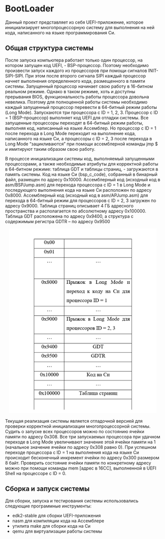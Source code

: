 # BootLoader

Данный проект представляет из себя UEFI-приложение, которое инициализирует многопроцессорную систему для выполнения на ней кода, написанного на языке программирования Си.

## Общая структура системы

После запуска компьютера работает только один процессор, на котором запущен код UEFI, - BSP-процессор. Поэтому необходимо произвести запуск каждого из процессоров при помощи сигналов INIT-SIPI-SIPI. При этом после второго сигнала SIPI каждый процессор начнет выполнения определенного кода, размещенного в памяти системы.
Запущенный процессор начинает свою работу в 16-битном реальном режиме. Однако в таком режиме, хоть и доступны прерывания BIOS, функциональность работы процессора довольна невелика. Поэтому для полноценной работы системы необходимо каждый запущенный процессор перевести в 64-битный режим работы (Long Mode). 
Запускаются три процессора с ID = 1, 2, 3. Процессор с ID = 1 (BSP-процессор) выполняет код UEFI для отладки системы. Все запущенные процессоры переходят в 64-битный режим работы, выполняя код, написанный на языке Ассемблер. Но процессор с ID = 1 после перехода в Long Mode переходит на выполнение кода, написанного на языке Си, а процессоры с ID = 2, 3 после перехода в Long Mode “зацикливаются” при помощи ассемблерной команды jmp $ и имитируют таким образом свою работу.

В процессе инициализации системы код, выполняемый запущенными процессорами, а также необходимые атрибуты для корректной работы в 64-битном режиме: таблица GDT и таблицы страниц, - загружаются в память системы.
Код на языке Си (bsp_c_code), собранный в бинарный файл, размещен по адресу 0x10000. Ассемблерный код (исходный код в asm/BSPJump.asm) для перехода процессора с ID = 1 в Long Mode и последующего выполнения кода на языке Си расположен по адресу 0x8000. Ассемблерный код (исходный код в asm/APJump.asm) для перехода в 64-битный режим для процессоров с ID = 2, 3 загружен по адресу 0x9000.
Таблица страниц описывает 4 ГБ адресного пространства и располагается по абсолютному адресу 0x100000. Таблица GDT расположена по адресу 0x9400, а структура с содержимым регистра GDTR – по адресу 0x9500

<p align="center">
  <img height = "600" src = "memory_map.png">
</p>

Текущая реализация системы является отладочной версией для проверки корректной инициализации многопроцессорной системы. Судить о запуске всех процессоров можно по состоянию ячейки памяти по адресу 0x308. Все три запускаемых процессора при удачном переходе в Long Mode увеличивают значение этой ячейки памяти на 1 (начальное значение ячейки по адресу 0x308 равно 0).
При успешном переходе процессора с ID = 1 на выполнения кода на языке Си происходит бесконечный инкремент ячейки по адресу 0x300 размером 8 байт.
Проверить состояние ячейки памяти по конкретному адресу можно при помощи команды mem [адрес в 16СС], выполненной в UEFI Shell на процессоре с ID = 0.

## Сборка и запуск системы

Для сборки, запуска и тестирования системы использовались следующие программные инструменты:
- edk2-stable для сборки UEFI-приложения
- nasm для компиляции кода на Ассемблере
- утилита make для сборки кода на Си
- qemu для виртуализации работы системы
